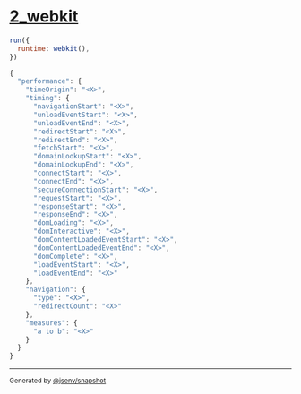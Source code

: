 # [2_webkit](../../performance_browsers.test.mjs#L39)

```js
run({
  runtime: webkit(),
})
```

```js
{
  "performance": {
    "timeOrigin": "<X>",
    "timing": {
      "navigationStart": "<X>",
      "unloadEventStart": "<X>",
      "unloadEventEnd": "<X>",
      "redirectStart": "<X>",
      "redirectEnd": "<X>",
      "fetchStart": "<X>",
      "domainLookupStart": "<X>",
      "domainLookupEnd": "<X>",
      "connectStart": "<X>",
      "connectEnd": "<X>",
      "secureConnectionStart": "<X>",
      "requestStart": "<X>",
      "responseStart": "<X>",
      "responseEnd": "<X>",
      "domLoading": "<X>",
      "domInteractive": "<X>",
      "domContentLoadedEventStart": "<X>",
      "domContentLoadedEventEnd": "<X>",
      "domComplete": "<X>",
      "loadEventStart": "<X>",
      "loadEventEnd": "<X>"
    },
    "navigation": {
      "type": "<X>",
      "redirectCount": "<X>"
    },
    "measures": {
      "a to b": "<X>"
    }
  }
}
```
---

<sub>
  Generated by <a href="https://github.com/jsenv/core/tree/main/packages/independent/snapshot">@jsenv/snapshot</a>
</sub>